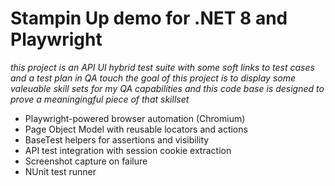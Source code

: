 # Stampin Up demo for .NET 8 and Playwright

_this project is an API UI hybrid test suite with some soft links to test cases and a test plan in QA touch_
_the goal of this project is to display some valeuable skill sets for my QA capabilities and this code base is designed to prove a meaningingful piece of that skillset_

- Playwright-powered browser automation (Chromium)
- Page Object Model with reusable locators and actions
- BaseTest helpers for assertions and visibility
- API test integration with session cookie extraction
- Screenshot capture on failure
- NUnit test runner